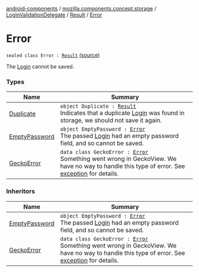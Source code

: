 [android-components](../../../../index.md) / [mozilla.components.concept.storage](../../../index.md) / [LoginValidationDelegate](../../index.md) / [Result](../index.md) / [Error](./index.md)

# Error

`sealed class Error : `[`Result`](../index.md) [(source)](https://github.com/mozilla-mobile/android-components/blob/master/components/concept/storage/src/main/java/mozilla/components/concept/storage/LoginsStorage.kt#L212)

The [Login](../../../-login/index.md) cannot be saved.

### Types

| Name | Summary |
|---|---|
| [Duplicate](-duplicate.md) | `object Duplicate : `[`Result`](../index.md)<br>Indicates that a duplicate [Login](../../../-login/index.md) was found in storage, we should not save it again. |
| [EmptyPassword](-empty-password.md) | `object EmptyPassword : `[`Error`](./index.md)<br>The passed [Login](../../../-login/index.md) had an empty password field, and so cannot be saved. |
| [GeckoError](-gecko-error/index.md) | `data class GeckoError : `[`Error`](./index.md)<br>Something went wrong in GeckoView. We have no way to handle this type of error. See [exception](-gecko-error/exception.md) for details. |

### Inheritors

| Name | Summary |
|---|---|
| [EmptyPassword](-empty-password.md) | `object EmptyPassword : `[`Error`](./index.md)<br>The passed [Login](../../../-login/index.md) had an empty password field, and so cannot be saved. |
| [GeckoError](-gecko-error/index.md) | `data class GeckoError : `[`Error`](./index.md)<br>Something went wrong in GeckoView. We have no way to handle this type of error. See [exception](-gecko-error/exception.md) for details. |
